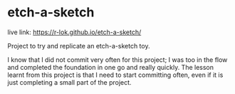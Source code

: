# etch-a-sketch

live link: https://r-lok.github.io/etch-a-sketch/

Project to try and replicate an etch-a-sketch toy.

I know that I did not commit very often for this project; I was too in the flow and completed the foundation in one go and really quickly. The lesson learnt from this project is that I need to start committing often, even if it is just completing a small part of the project.
